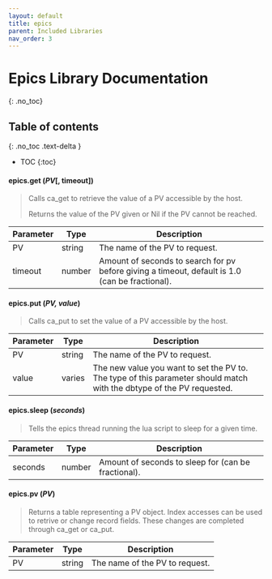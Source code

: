 ```yaml
---
layout: default
title: epics
parent: Included Libraries
nav_order: 3
---
```


# Epics Library Documentation
{: .no_toc}

## Table of contents
{: .no_toc .text-delta }

- TOC
{:toc}

#### epics.get (*PV*[, timeout])

>Calls ca_get to retrieve the value of a PV accessible by the host.
>
>Returns the value of the PV given or Nil if the PV cannot be reached.

| Parameter | Type | Description |
| - | - | - |
| PV       |   string | The name of the PV to request.
| timeout  |   number | Amount of seconds to search for pv before giving a timeout, default is 1.0 (can be fractional).


#### epics.put (*PV, value*)

>Calls ca_put to set the value of a PV accessible by the host.

| Parameter | Type | Description |
| - | - | - |
| PV       |   string | The name of the PV to request.
| value    |   varies | The new value you want to set the PV to. The type of this parameter should match with the dbtype of the PV requested.


#### epics.sleep (*seconds*)

>Tells the epics thread running the lua script to sleep for a given time.

| Parameter | Type | Description |
| - | - | - |
| seconds   |  number | Amount of seconds to sleep for (can be fractional). |


#### epics.pv (*PV*)

>Returns a table representing a PV object. Index accesses can be used to retrive or
>change record fields. These changes are completed through ca_get or ca_put.

| Parameter | Type | Description |
| - | - | - |
| PV   |  string | The name of the PV to request. |
